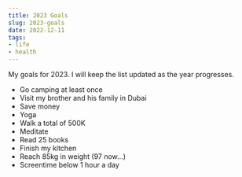 ```yaml
---
title: 2023 Goals
slug: 2023-goals
date: 2022-12-11
tags:
- life
- health
---
```


My goals for 2023. I will keep the list updated as the year progresses.

- Go camping at least once
- Visit my brother and his family in Dubai
- Save money
- Yoga
- Walk a total of 500K
- Meditate
- Read 25 books
- Finish my kitchen
- Reach 85kg in weight (97 now...)
- Screentime below 1 hour a day
